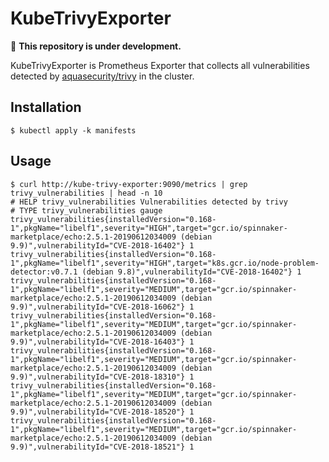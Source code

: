 # KubeTrivyExporter

:construction: **This repository is under development.**

KubeTrivyExporter is Prometheus Exporter that collects all vulnerabilities detected by [aquasecurity/trivy](https://github.com/aquasecurity/trivy) in the cluster.

## Installation

```shell
$ kubectl apply -k manifests
```

## Usage

```shell
$ curl http://kube-trivy-exporter:9090/metrics | grep trivy_vulnerabilities | head -n 10
# HELP trivy_vulnerabilities Vulnerabilities detected by trivy
# TYPE trivy_vulnerabilities gauge
trivy_vulnerabilities{installedVersion="0.168-1",pkgName="libelf1",severity="HIGH",target="gcr.io/spinnaker-marketplace/echo:2.5.1-20190612034009 (debian 9.9)",vulnerabilityId="CVE-2018-16402"} 1
trivy_vulnerabilities{installedVersion="0.168-1",pkgName="libelf1",severity="HIGH",target="k8s.gcr.io/node-problem-detector:v0.7.1 (debian 9.8)",vulnerabilityId="CVE-2018-16402"} 1
trivy_vulnerabilities{installedVersion="0.168-1",pkgName="libelf1",severity="MEDIUM",target="gcr.io/spinnaker-marketplace/echo:2.5.1-20190612034009 (debian 9.9)",vulnerabilityId="CVE-2018-16062"} 1
trivy_vulnerabilities{installedVersion="0.168-1",pkgName="libelf1",severity="MEDIUM",target="gcr.io/spinnaker-marketplace/echo:2.5.1-20190612034009 (debian 9.9)",vulnerabilityId="CVE-2018-16403"} 1
trivy_vulnerabilities{installedVersion="0.168-1",pkgName="libelf1",severity="MEDIUM",target="gcr.io/spinnaker-marketplace/echo:2.5.1-20190612034009 (debian 9.9)",vulnerabilityId="CVE-2018-18310"} 1
trivy_vulnerabilities{installedVersion="0.168-1",pkgName="libelf1",severity="MEDIUM",target="gcr.io/spinnaker-marketplace/echo:2.5.1-20190612034009 (debian 9.9)",vulnerabilityId="CVE-2018-18520"} 1
trivy_vulnerabilities{installedVersion="0.168-1",pkgName="libelf1",severity="MEDIUM",target="gcr.io/spinnaker-marketplace/echo:2.5.1-20190612034009 (debian 9.9)",vulnerabilityId="CVE-2018-18521"} 1
```
